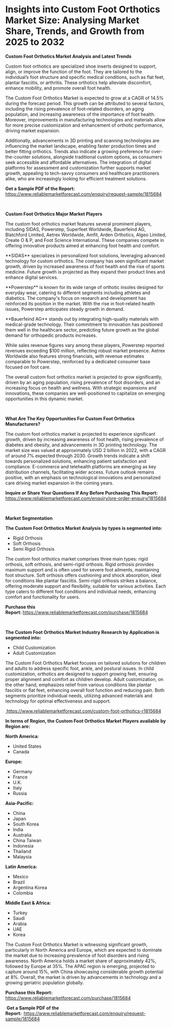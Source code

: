 <p><h1>Insights into Custom Foot Orthotics Market Size: Analysing Market Share, Trends, and Growth from 2025 to 2032</h1></p><p><strong>Custom Foot Orthotics Market Analysis and Latest Trends</strong></p>
<p><p>Custom foot orthotics are specialized shoe inserts designed to support, align, or improve the function of the foot. They are tailored to the individual’s foot structure and specific medical conditions, such as flat feet, plantar fasciitis, or arthritis. These orthotics help alleviate discomfort, enhance mobility, and promote overall foot health.</p><p>The Custom Foot Orthotics Market is expected to grow at a CAGR of 14.5% during the forecast period. This growth can be attributed to several factors, including the rising prevalence of foot-related disorders, an aging population, and increasing awareness of the importance of foot health. Moreover, improvements in manufacturing technologies and materials allow for more precise customization and enhancement of orthotic performance, driving market expansion.</p><p>Additionally, advancements in 3D printing and scanning technologies are influencing the market landscape, enabling faster production times and better fitting orthotics. Trends also indicate a growing preference for over-the-counter solutions, alongside traditional custom options, as consumers seek accessible and affordable alternatives. The integration of digital platforms for assessment and customization further supports market growth, appealing to tech-savvy consumers and healthcare practitioners alike, who are increasingly looking for efficient treatment solutions.</p></p>
<p><strong>Get a Sample PDF of the Report:&nbsp;</strong> <a href="https://www.reliablemarketforecast.com/enquiry/request-sample/1815684?utm_campaign=1899&utm_medium=2&utm_source=Github&utm_content=ia&utm_term=13042025&utm_id=custom-foot-orthotics">https://www.reliablemarketforecast.com/enquiry/request-sample/1815684</a></p>
<p>&nbsp;</p>
<p><strong>Custom Foot Orthotics Major Market Players</strong></p>
<p><p>The custom foot orthotics market features several prominent players, including SIDAS, Powerstep, Superfeet Worldwide, Bauerfeind AG, Blatchford Limited, Aetrex Worldwide, Amfit, Arden Orthotics, Algeo Limited, Create O & P, and Foot Science International. These companies compete in offering innovative products aimed at enhancing foot health and comfort.</p><p>**SIDAS** specializes in personalized foot solutions, leveraging advanced technology for custom orthotics. The company has seen significant market growth, driven by increased awareness of foot health and the rise of sports medicine. Future growth is projected as they expand their product lines and enhance digital services.</p><p>**Powerstep** is known for its wide range of orthotic insoles designed for everyday wear, catering to different segments including athletes and diabetics. The company's focus on research and development has reinforced its position in the market. With the rise in foot-related health issues, Powerstep anticipates steady growth in demand.</p><p>**Bauerfeind AG** stands out by integrating high-quality materials with medical-grade technology. Their commitment to innovation has positioned them well in the healthcare sector, predicting future growth as the global demand for orthopedic products increases.</p><p>While sales revenue figures vary among these players, Powerstep reported revenues exceeding $100 million, reflecting robust market presence. Aetrex Worldwide also features strong financials, with revenue estimates comparable to Powerstep, reinforced by a dedicated consumer base focused on foot care.</p><p>The overall custom foot orthotics market is projected to grow significantly, driven by an aging population, rising prevalence of foot disorders, and an increasing focus on health and wellness. With strategic expansions and innovations, these companies are well-positioned to capitalize on emerging opportunities in this dynamic market.</p></p>
<p>&nbsp;</p>
<p><strong>What Are The Key Opportunities For Custom Foot Orthotics Manufacturers?</strong></p>
<p><p>The custom foot orthotics market is projected to experience significant growth, driven by increasing awareness of foot health, rising prevalence of diabetes and obesity, and advancements in 3D printing technology. The market size was valued at approximately USD 2 billion in 2022, with a CAGR of around 7% expected through 2030. Growth trends indicate a shift towards personalized solutions, enhancing patient satisfaction and compliance. E-commerce and telehealth platforms are emerging as key distribution channels, facilitating wider access. Future outlook remains positive, with an emphasis on technological innovations and personalized care driving market expansion in the coming years.</p></p>
<p><strong>Inquire or Share Your Questions If Any Before Purchasing This Report:</strong> <a href="https://www.reliablemarketforecast.com/enquiry/pre-order-enquiry/1815684?utm_campaign=1899&utm_medium=2&utm_source=Github&utm_content=ia&utm_term=13042025&utm_id=custom-foot-orthotics">https://www.reliablemarketforecast.com/enquiry/pre-order-enquiry/1815684</a></p>
<p>&nbsp;</p>
<p><strong>Market Segmentation</strong></p>
<p><strong>The Custom Foot Orthotics Market Analysis by types is segmented into:</strong></p>
<p><ul><li>Rigid Orthosis</li><li>Soft Orthosis</li><li>Semi Rigid Orthosis</li></ul></p>
<p><p>The custom foot orthotics market comprises three main types: rigid orthosis, soft orthosis, and semi-rigid orthosis. Rigid orthosis provides maximum support and is often used for severe foot ailments, maintaining foot structure. Soft orthosis offers cushioning and shock absorption, ideal for conditions like plantar fasciitis. Semi-rigid orthosis strikes a balance, offering moderate support and flexibility, suitable for various activities. Each type caters to different foot conditions and individual needs, enhancing comfort and functionality for users.</p></p>
<p><strong>Purchase this Report:&nbsp;</strong><a href="https://www.reliablemarketforecast.com/purchase/1815684?utm_campaign=1899&utm_medium=2&utm_source=Github&utm_content=ia&utm_term=13042025&utm_id=custom-foot-orthotics">https://www.reliablemarketforecast.com/purchase/1815684</a></p>
<p>&nbsp;</p>
<p><strong>The Custom Foot Orthotics Market Industry Research by Application is segmented into:</strong></p>
<p><ul><li>Child Customization</li><li>Adult Customization</li></ul></p>
<p><p>The Custom Foot Orthotics Market focuses on tailored solutions for children and adults to address specific foot, ankle, and postural issues. In child customization, orthotics are designed to support growing feet, ensuring proper alignment and comfort as children develop. Adult customization, on the other hand, emphasizes relief from various conditions like plantar fasciitis or flat feet, enhancing overall foot function and reducing pain. Both segments prioritize individual needs, utilizing advanced materials and technology for optimal effectiveness and support.</p></p>
<p><a href="https://www.reliablemarketforecast.com/custom-foot-orthotics-r1815684?utm_campaign=1899&utm_medium=2&utm_source=Github&utm_content=ia&utm_term=13042025&utm_id=custom-foot-orthotics">&nbsp;https://www.reliablemarketforecast.com/custom-foot-orthotics-r1815684</a></p>
<p><strong>In terms of Region, the Custom Foot Orthotics Market Players available by Region are:</strong></p>
<p>
    <p> <strong> North America: </strong>
        <ul>
            <li>United States</li>
            <li>Canada</li>
        </ul>
        </p> 
    <p> <strong> Europe: </strong>
        <ul>
            <li>Germany</li>
            <li>France</li>
            <li>U.K.</li>
            <li>Italy</li>
            <li>Russia</li>
        </ul>
        </p> 
    <p> <strong> Asia-Pacific: </strong>
        <ul>
            <li>China</li>
            <li>Japan</li>
            <li>South Korea</li>
            <li>India</li>
            <li>Australia</li>
            <li>China Taiwan</li>
            <li>Indonesia</li>
            <li>Thailand</li>
            <li>Malaysia</li>
        </ul>
        </p> 
    <p> <strong> Latin America: </strong>
        <ul>
            <li>Mexico</li>
            <li>Brazil</li>
            <li>Argentina Korea</li>
            <li>Colombia</li>
        </ul>
        </p> 
    <p> <strong> Middle East & Africa: </strong>
        <ul>
            <li>Turkey</li>
            <li>Saudi</li>
            <li>Arabia</li>
            <li>UAE</li>
            <li>Korea</li>
        </ul>
    </p>
    </p>
<p><p>The Custom Foot Orthotics Market is witnessing significant growth, particularly in North America and Europe, which are expected to dominate the market due to increasing prevalence of foot disorders and rising awareness. North America holds a market share of approximately 42%, followed by Europe at 35%. The APAC region is emerging, projected to capture around 15%, with China showcasing considerable growth potential at 8%. Overall, the market is driven by advancements in technology and a growing geriatric population globally.</p></p>
<p><strong>Purchase this Report: </strong><a href="https://www.reliablemarketforecast.com/purchase/1815684?utm_campaign=1899&utm_medium=2&utm_source=Github&utm_content=ia&utm_term=13042025&utm_id=custom-foot-orthotics">https://www.reliablemarketforecast.com/purchase/1815684</a></p>
<p>&nbsp;<strong>Get a Sample PDF of the Report:&nbsp;&nbsp;</strong><a href="https://www.reliablemarketforecast.com/enquiry/request-sample/1815684?utm_campaign=1899&utm_medium=2&utm_source=Github&utm_content=ia&utm_term=13042025&utm_id=custom-foot-orthotics">https://www.reliablemarketforecast.com/enquiry/request-sample/1815684</a></p>
<p><strong></strong></p>
<p><p></p><p></p><p></p></p>